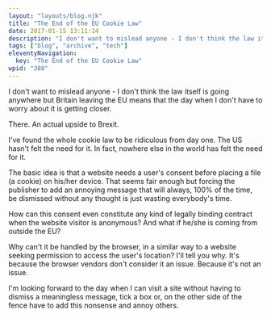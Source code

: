 ```yaml
---
layout: "layouts/blog.njk"
title: "The End of the EU Cookie Law"
date: 2017-01-15 13:11:14
description: "I don't want to mislead anyone - I don't think the law itself is going anywhere but Britain leaving the EU means that the day when I don't have to worry about it is getting closer"
tags: ["blog", "archive", "tech"]
eleventyNavigation:
  key: "The End of the EU Cookie Law"
wpid: "388"
---
```


I don't want to mislead anyone - I don't think the law itself is going anywhere but Britain leaving the EU means that the day when I don't have to worry about it is getting closer.

There. An actual upside to Brexit.

I've found the whole cookie law to be ridiculous from day one. The US hasn't felt the need for it. In fact, nowhere else in the world has felt the need for it.

The basic idea is that a website needs a user's consent before placing a file (a cookie) on his/her device. That seems fair enough but forcing the publisher to add an annoying message that will always, 100% of the time, be dismissed without any thought is just wasting everybody's time.

How can this consent even constitute any kind of legally binding contract when the website visitor is anonymous? And what if he/she is coming from outside the EU?

Why can't it be handled by the browser, in a similar way to a website seeking permission to access the user's location? I'll tell you why. It's because the browser vendors don't consider it an issue. Because it's not an issue.

I'm looking forward to the day when I can visit a site without having to dismiss a meaningless message, tick a box or, on the other side of the fence have to add this nonsense and annoy others.

